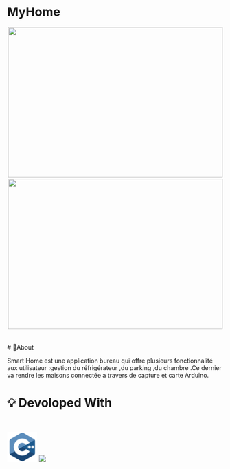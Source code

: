# MyHome
<p align="center">
  <img height="350" width="500" src="https://files.fm/thumb_show.php?i=efvehhddb">
  <img height="350" width="500" src="https://files.fm/thumb_show.php?i=qpv64z7mn">
</p>
<br/>
# 📣About

Smart Home est une application bureau qui offre plusieurs fonctionnalité aux utilisateur :gestion du réfrigérateur ,du parking ,du chambre .Ce dernier va rendre les maisons connectée a travers de capture et carte Arduino.
</br>
# 💡 Devoloped With
</br>


<span><img height="70" src="https://raw.githubusercontent.com/github/explore/80688e429a7d4ef2fca1e82350fe8e3517d3494d/topics/cpp/cpp.png"></span>
<code><img height="70" src="https://files.fm/thumb_show.php?i=8unq576tu"></code>

